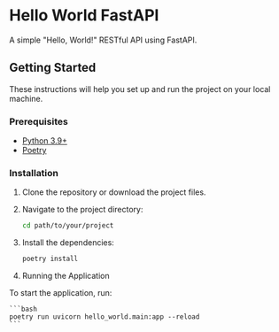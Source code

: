 # Hello World FastAPI

A simple "Hello, World!" RESTful API using FastAPI.

## Getting Started

These instructions will help you set up and run the project on your local machine.

### Prerequisites

- [Python 3.9+](https://www.python.org/)
- [Poetry](https://python-poetry.org/)

### Installation

1. Clone the repository or download the project files.

2. Navigate to the project directory:

   ```bash
   cd path/to/your/project
   ```

3. Install the dependencies:

   ```bash
   poetry install
   ```

4. Running the Application

To start the application, run:

    ```bash
    poetry run uvicorn hello_world.main:app --reload
    ```
